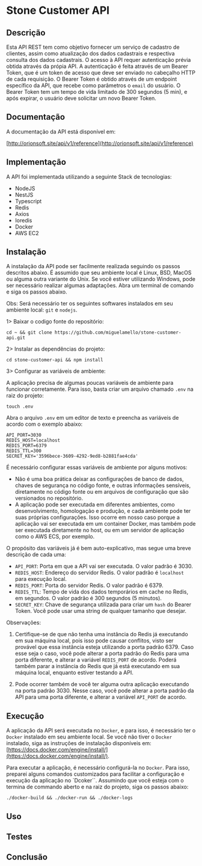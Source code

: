# Stone Customer API

## Descrição
Esta API REST tem como objetivo fornecer um serviço de cadastro de clientes, assim como atualização dos dados cadastrais e respectiva consulta dos dados cadastrais. O acesso à API requer autenticação prévia obtida através da própia API. A autenticação é feita através de um Bearer Token, que é um token de acesso que deve ser enviado no cabeçalho HTTP de cada requisição. O Bearer Token é obtido através de um endpoint específico da API, que recebe como parâmetros o `email` do usuário. O Bearer Token tem um tempo de vida limitado de 300 segundos (5 min), e após expirar, o usuário deve solicitar um novo Bearer Token.

## Documentação
A documentação da API está disponível em:

[http://orionsoft.site/api/v1/reference](http://orionsoft.site/api/v1/reference)

## Implementação
A API foi implementada utilizando a seguinte Stack de tecnologias:

- NodeJS
- NestJS
- Typescript
- Redis
- Axios
- Ioredis
- Docker
- AWS EC2

## Instalação
A instalação da API pode ser facilmente realizada seguindo os passos descritos abaixo. É assumido que seu ambiente local é Linux, BSD, MacOS ou alguma outra variante do Unix. Se você estiver utilizando Windows, pode ser necessário realizar algumas adaptações. Abra um terminal de comando e siga os passos abaixo.

Obs: Será necessário ter os seguintes softwares instalados em seu ambiente local: `git` e `nodejs`.

1> Baixar o codigo fonte do repositório:

	cd ~ && git clone https://github.com/miguelamello/stone-customer-api.git

2> Instalar as dependências do projeto:

	cd stone-customer-api && npm install

3> Configurar as variáveis de ambiente:

A aplicação precisa de algumas poucas variáveis de ambiente para funcionar corretamente. Para isso, basta criar um arquivo chamado `.env` na raiz do projeto:

	touch .env

Abra o arquivo `.env` em um editor de texto e preencha as variáveis de acordo com o exemplo abaixo:

	API_PORT=3030
	REDIS_HOST=localhost
	REDIS_PORT=6379
	REDIS_TTL=300
	SECRET_KEY='3596bece-3609-4292-9ed8-b2881fae4cda'	

É necessário configurar essas variáveis de ambiente por alguns motivos:

- Não é uma boa prática deixar as configurações de banco de dados, chaves de segurança no código fonte, e outras informações sensíveis, diretamente no código fonte ou em arquivos de configuração que são versionados no repositório.
- A aplicação pode ser executada em diferentes ambientes, como desenvolvimento, homologação e produção, e cada ambiente pode ter suas próprias configurações. Isso ocorre em nosso caso porque a aplicação vai ser executada em um container Docker, mas também pode ser executada diretamente no host, ou em um servidor de aplicação como o AWS ECS, por exemplo.

O propósito das variáveis já é bem auto-explicativo, mas segue uma breve descrição de cada uma:

- `API_PORT`: Porta em que a API vai ser executada. O valor padrão é 3030.
- `REDIS_HOST`: Endereço do servidor Redis. O valor padrão é `localhost` para execução local.
- `REDIS_PORT`: Porta do servidor Redis. O valor padrão é 6379.
- `REDIS_TTL`: Tempo de vida dos dados temporários em cache no Redis, em segundos. O valor padrão é 300 segundos (5 minutos).
- `SECRET_KEY`: Chave de segurança utilizada para criar um `hash` do Bearer Token. Você pode usar uma string de qualquer tamanho que desejar. 

Observações: 
1) Certifique-se de que não tenha uma instância do Redis já executando em sua máquina local, pois isso pode causar conflitos, visto ser provável que essa instância esteja utilizando a porta padrão 6379. Caso esse seja o caso, você pode alterar a porta padrão do Redis para uma porta diferente, e alterar a variável `REDIS_PORT` de acordo. Poderá também parar a instância do Redis que já está executando em sua máquina local, enquanto estiver testando a API.

2) Pode ocorrer também de você ter alguma outra aplicação executando na porta padrão 3030. Nesse caso, você pode alterar a porta padrão da API para uma porta diferente, e alterar a variável `API_PORT` de acordo.

## Execução
A aplicação da API será executada no `Docker`, e para isso, é necessário ter o `Docker` instalado em seu ambiente local. Se você não tiver o `Docker` instalado, siga as instruções de instalação disponíveis em: [https://docs.docker.com/engine/install/](https://docs.docker.com/engine/install/). 

Para executar a aplicação, é necessário configurá-la no `Docker`. Para isso, preparei alguns comandos customizados para facilitar a configuração e execução da aplicação no `Dcoker``. Assumindo que você esteja com o termina de commando aberto e na raiz do projeto, siga os passos abaixo:

	./docker-build && ./docker-run && ./docker-logs
	



## Uso

## Testes

## Conclusão


